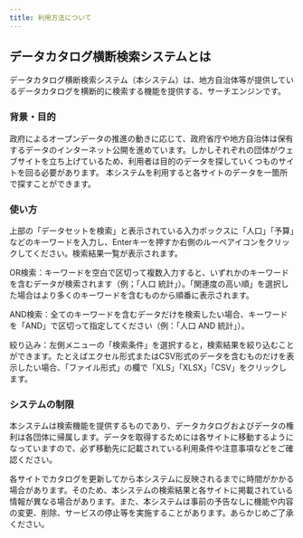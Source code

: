 ```yaml
---
title: 利用方法について
---
```

## データカタログ横断検索システムとは

データカタログ横断検索システム（本システム）は、地方自治体等が提供しているデータカタログを横断的に検索する機能を提供する、サーチエンジンです。

### 背景・目的

政府によるオープンデータの推進の動きに応じて、政府省庁や地方自治体は保有するデータのインターネット公開を進めています。しかしそれぞれの団体がウェブサイトを立ち上げているため、利用者は目的のデータを探していくつものサイトを回る必要があります。
本システムを利用すると各サイトのデータを一箇所で探すことができます。

### 使い方

上部の「データセットを検索」と表示されている入力ボックスに「人口」「予算」などのキーワードを入力し、Enterキーを押すか右側のルーペアイコンをクリックしてください。検索結果一覧が表示されます。

OR検索：キーワードを空白で区切って複数入力すると、いずれかのキーワードを含むデータが検索されます（例；「人口 統計」）。「関連度の高い順」を選択した場合はより多くのキーワードを含むものから順番に表示されます。

AND検索：全てのキーワードを含むデータだけを検索したい場合、キーワードを「AND」で区切って指定してください（例：「人口 AND 統計」）。

絞り込み：左側メニューの「検索条件」を選択すると，検索結果を絞り込むことができます。たとえばエクセル形式またはCSV形式のデータを含むものだけを表示したい場合、「ファイル形式」の欄で「XLS」「XLSX」「CSV」をクリックします。

### システムの制限

本システムは検索機能を提供するものであり、データカタログおよびデータの権利は各団体に帰属します。データを取得するためには各サイトに移動するようになっていますので、必ず移動先に記載されている利用条件や注意事項などをご確認ください。

各サイトでカタログを更新してから本システムに反映されるまでに時間がかかる場合があります。そのため、本システムの検索結果と各サイトに掲載されている情報が異なる場合があります。また、本システムは事前の予告なしに機能や内容の変更、削除、サービスの停止等を実施することがあります。あらかじめご了承ください。